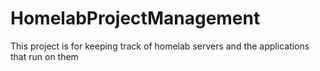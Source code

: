 # HomelabProjectManagement

This project is for keeping track of homelab servers and the applications that run on them